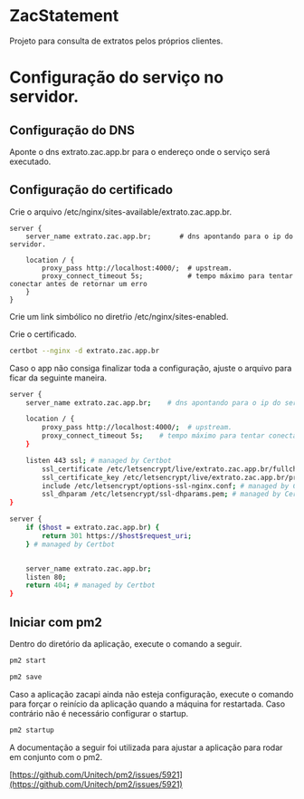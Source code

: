 # ZacStatement

Projeto para consulta de extratos pelos próprios clientes.

# Configuração do serviço no servidor.

## Configuração do DNS

Aponte o dns extrato.zac.app.br para o endereço onde o serviço será executado.

## Configuração do certificado

Crie o arquivo /etc/nginx/sites-available/extrato.zac.app.br.

```shell
server {
	server_name extrato.zac.app.br;       # dns apontando para o ip do servidor.

	location / {
		proxy_pass http://localhost:4000/;  # upstream.
		proxy_connect_timeout 5s;           # tempo máximo para tentar conectar antes de retornar um erro
	}
}
```

Crie um link simbólico no diretŕio /etc/nginx/sites-enabled.

Crie o certificado.

```sh
certbot --nginx -d extrato.zac.app.br
```

Caso o app não consiga finalizar toda a configuração, ajuste o arquivo para ficar da seguinte maneira.

```sh
server {
	server_name extrato.zac.app.br;    # dns apontando para o ip do servidor.

	location / {
		proxy_pass http://localhost:4000/;  # upstream.
		proxy_connect_timeout 5s;    # tempo máximo para tentar conectar antes de retornar um erro
	}

	listen 443 ssl; # managed by Certbot
        ssl_certificate /etc/letsencrypt/live/extrato.zac.app.br/fullchain.pem; # managed by Certbot
        ssl_certificate_key /etc/letsencrypt/live/extrato.zac.app.br/privkey.pem; # managed by Certbot
        include /etc/letsencrypt/options-ssl-nginx.conf; # managed by Certbot
        ssl_dhparam /etc/letsencrypt/ssl-dhparams.pem; # managed by Certbot
}

server {
    if ($host = extrato.zac.app.br) {
        return 301 https://$host$request_uri;
    } # managed by Certbot


    server_name extrato.zac.app.br;
    listen 80;
    return 404; # managed by Certbot
}
```

## Iniciar com pm2

Dentro do diretório da aplicação, execute o comando a seguir.

```sh
pm2 start
```

```sh
pm2 save
```

Caso a aplicação zacapi ainda não esteja configuração, execute o comando para forçar o reinício da aplicação quando a máquina for restartada. Caso contrário não é necessário configurar o startup.

```sh
pm2 startup
```

A documentação a seguir foi utilizada para ajustar a aplicação para rodar em conjunto com o pm2.

[https://github.com/Unitech/pm2/issues/5921](https://github.com/Unitech/pm2/issues/5921)
